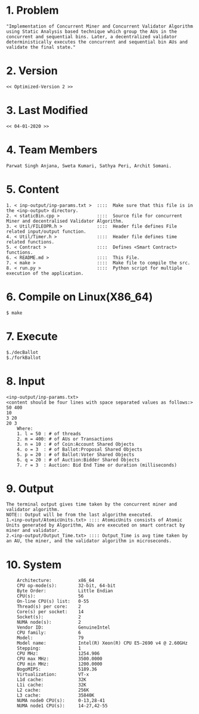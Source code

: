 # 1. Problem
	"Implementation of Concurrent Miner and Concurrent Validator Algorithm using Static Analysis based technique which group the AUs in the concurrent and sequential bins. Later, a decentralized validator deterministically executes the concurrent and sequential bin AUs and validate the final state."

# 2. Version
	<< Optimized-Version 2 >>
	
# 3. Last Modified
	<< 04-01-2020 >>

# 4. Team Members
	Parwat Singh Anjana, Sweta Kumari, Sathya Peri, Archit Somani.
	
# 5. Content
	1. < inp-output/inp-params.txt >  ::::  Make sure that this file is in the <inp-output> directory.
	2. < staticBin.cpp >              ::::  Source file for concurrent Miner and decentralised Validator Algorithm.
	3. < Util/FILEOPR.h >             ::::  Header file defines File related input/output function.
	4. < Util/Timer.h >               ::::  Header file defines time related functions.
	5. < Contract >                   ::::  Defines <Smart Contract> functions.
	6. < README.md >                  ::::  This File.
	7. < make >                       ::::  Make file to compile the src.
	8. < run.py >                     ::::  Python script for multiple execution of the application.

# 6. Compile on Linux(X86_64)
	$ make

# 7. Execute
	$./decBallot
	$./forkBallot

# 8. Input
	<inp-output/inp-params.txt>
	<content should be four lines with space separated values as follows:>
	50 400
	10
	3 20
	20 3
		Where:
		1. l = 50 : # of threads
		2. m = 400: # of AUs or Transactions
		3. n = 10 : # of Coin:Account Shared Objects
		4. o = 3  : # of Ballot:Proposal Shared Objects
		5. p = 20 : # of Ballot:Voter Shared Objects
		6. q = 20 : # of Auction:Bidder Shared Objects
		7. r = 3  : Auction: Bid End Time or duration (milliseconds)

# 9. Output
	The terminal output gives time taken by the concurrent miner and validator algorithm.
	NOTE:: Output will be from the last algorithm executed.
	1.<inp-output/AtomicUnits.txt> :::: AtomicUnits consists of Atomic Units generated by Algorithm, AUs are executed on smart contract by miner and validator.
	2.<inp-output/Output_Time.txt> :::: Output_Time is avg time taken by an AU, the miner, and the validator algorithm in microseconds.


# 10. System
		Architecture:          x86_64
		CPU op-mode(s):        32-bit, 64-bit
		Byte Order:            Little Endian
		CPU(s):                56
		On-line CPU(s) list:   0-55
		Thread(s) per core:    2
		Core(s) per socket:    14
		Socket(s):             2
		NUMA node(s):          2
		Vendor ID:             GenuineIntel
		CPU family:            6
		Model:                 79
		Model name:            Intel(R) Xeon(R) CPU E5-2690 v4 @ 2.60GHz
		Stepping:              1
		CPU MHz:               1254.906
		CPU max MHz:           3500.0000
		CPU min MHz:           1200.0000
		BogoMIPS:              5189.36
		Virtualization:        VT-x
		L1d cache:             32K
		L1i cache:             32K
		L2 cache:              256K
		L3 cache:              35840K
		NUMA node0 CPU(s):     0-13,28-41
		NUMA node1 CPU(s):     14-27,42-55
